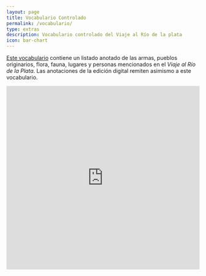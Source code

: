 ```yaml
---
layout: page
title: Vocabulario Controlado
permalink: /vocabulario/
type: extras
description: Vocabulario controlado del Viaje al Río de la plata
icon: bar-chart
---
```


[Este vocabulario](https://terminologias.filo.uba.ar/vocabs/1006/) contiene un listado anotado de las armas, pueblos originarios, flora, fauna, lugares y personas mencionados en el *Viaje al Río de la Plata*. 
Las anotaciones de la edición digital remiten asimismo a este vocabulario.

<embed src="https://terminologias.filo.uba.ar/vocabs/1006" style="width:100%; height: 50vw;">
